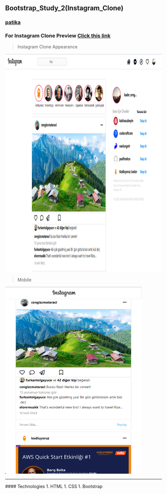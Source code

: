 ## Bootstrap_Study_2(Instagram_Clone)
### [patika](https://academy.patika.dev/tr/profile)
### For Instagram Clone Preview [Click this link](https://kaderergin.github.io/Bootstrap/Bootstrap_Study_2/) 

> Instagram Clone Appearance

<img src="assets/Instagram_clone_ss_1.png"  width="900ox" height="700px"> 

> Mobile

 <img src="assets/Instagram_clone_ss_2.png"  width="440ox" height="600px"> 
<hr>
#### Technologies
1. HTML
1. CSS
1. Bootstrap
